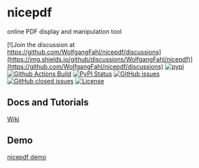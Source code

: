 # nicepdf
online PDF display and manipulation tool

[![Join the discussion at https://github.com/WolfgangFahl/nicepdf/discussions](https://img.shields.io/github/discussions/WolfgangFahl/nicepdf)](https://github.com/WolfgangFahl/nicepdf/discussions)
[![pypi](https://img.shields.io/pypi/pyversions/nicepdf)](https://pypi.org/project/nicepdf/)
[![Github Actions Build](https://github.com/WolfgangFahl/nicepdf/workflows/Build/badge.svg?branch=main)](https://github.com/WolfgangFahl/nicepdf/actions?query=workflow%3ABuild+branch%3Amain)
[![PyPI Status](https://img.shields.io/pypi/v/nicepdf.svg)](https://pypi.python.org/pypi/nicepdf/)
[![GitHub issues](https://img.shields.io/github/issues/WolfgangFahl/nicepdf.svg)](https://github.com/WolfgangFahl/nicepdf/issues)
[![GitHub closed issues](https://img.shields.io/github/issues-closed/WolfgangFahl/nicepdf.svg)](https://github.com/WolfgangFahl/nicepdf/issues/?q=is%3Aissue+is%3Aclosed)
[![License](https://img.shields.io/github/license/WolfgangFahl/nicepdf.svg)](https://www.apache.org/licenses/LICENSE-2.0)

## Docs and Tutorials
[Wiki](https://wiki.bitplan.com/index.php/nicepdf)

## Demo
[nicepdf demo](http://nicepdf.bitplan.com)
